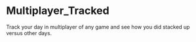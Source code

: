 # Multiplayer_Tracked
Track your day in multiplayer of any game and see how you did stacked up versus other days.
